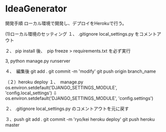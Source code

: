 # IdeaGenerator

開発手順
ローカル環境で開発し、デプロイをHerokuで行う。


(1)ローカル環境のセッティング
１、 .gitignore
local_settings.py をコメントアウト

２、 pip install 後、　pip freeze > requirements.txt を必ず実行

3, python manage.py runserver

４、　編集後
git add .
git commit -m 'modify'
git push origin branch_name


（２）heroku deploy
１、　manage.py 
os.environ.setdefault('DJANGO_SETTINGS_MODULE', 'config.local_settings')
⇩
os.environ.setdefault('DJANGO_SETTINGS_MODULE', 'config.settings')

２、 .gitignore
local_settings.py のコメントアウトを元に戻す

３、push 
git add .
git commit -m 'ryo/kei heroku deploy'
git push heroku master

